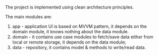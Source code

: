 
The project is implemented using clean architecture principles.

The main modules are:
1) app - application UI is based on MVVM pattern, it depends on the domain module, it knows nothing about the data module.
2) domain - it contains use case modules to fetch/save data either from local or remote storage, it depends on the data module;
3) data - repository, it contains model & methods to write/read data.